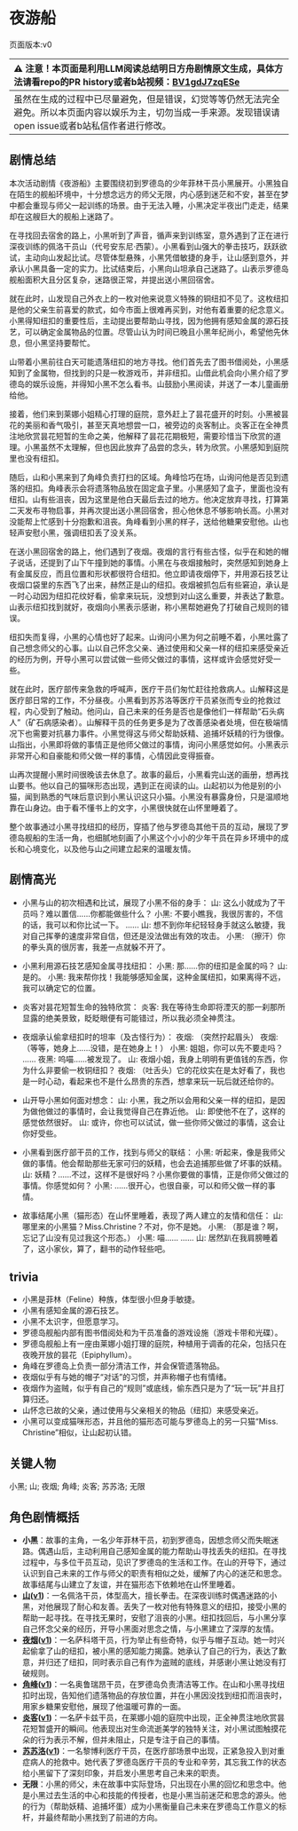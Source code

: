 # 夜游船
页面版本:v0
 

| :warning: 注意！本页面是利用LLM阅读总结明日方舟剧情原文生成，具体方法请看repo的PR history或者b站视频：[BV1gdJ7zqESe](https://www.bilibili.com/video/BV1gdJ7zqESe/)         |
|:----------------------------|
| 虽然在生成的过程中已尽量避免，但是错误，幻觉等等仍然无法完全避免。所以本页面内容以娱乐为主，切勿当成一手来源。发现错误请open issue或者b站私信作者进行修改。|



## 剧情总结
本次活动剧情《夜游船》主要围绕初到罗德岛的少年菲林干员小黑展开。小黑独自在陌生的舰船环境中，十分想念远方的师父无限，内心感到迷茫和不安，甚至在梦中都会重现与师父一起训练的场景。由于无法入睡，小黑决定半夜出门走走，结果却在这艘巨大的舰船上迷路了。

在寻找回去宿舍的路上，小黑听到了声音，循声来到训练室，意外遇到了正在进行深夜训练的佩洛干员山（代号安东尼·西蒙）。小黑看到山强大的拳击技巧，跃跃欲试，主动向山发起比试。尽管体型悬殊，小黑凭借敏捷的身手，让山感到意外，并承认小黑具备一定的实力。比试结束后，小黑向山坦承自己迷路了。山表示罗德岛舰船面积大且分区复杂，迷路很正常，并提出送小黑回宿舍。

就在此时，山发现自己外衣上的一枚对他来说意义特殊的铜纽扣不见了。这枚纽扣是他的父亲生前喜爱的款式，如今市面上很难再买到，对他有着重要的纪念意义。小黑得知纽扣的重要性后，主动提出要帮助山寻找，因为他拥有感知金属的源石技艺，可以确定金属物品的位置。尽管山认为时间已晚且小黑年纪尚小，希望他先休息，但小黑坚持要帮忙。

山带着小黑前往白天可能遗落纽扣的地方寻找。他们首先去了图书借阅处，小黑感知到了金属物，但找到的只是一枚游戏币，并非纽扣。山借此机会向小黑介绍了罗德岛的娱乐设施，并得知小黑不怎么看书。山鼓励小黑阅读，并送了一本儿童画册给他。

接着，他们来到莱娜小姐精心打理的庭院，意外赶上了昙花盛开的时刻。小黑被昙花的美丽和香气吸引，甚至天真地想尝一口，被旁边的炎客制止。炎客正在全神贯注地欣赏昙花短暂的生命之美，他解释了昙花花期极短，需要珍惜当下欣赏的道理。小黑虽然不太理解，但也因此放弃了品尝的念头，转为欣赏。小黑感知到庭院里也没有纽扣。

随后，山和小黑来到了角峰负责打扫的区域。角峰恰巧在场，山询问他是否见到遗落的纽扣。角峰表示会将遗落物品放在固定盒子里。小黑感知了盒子，里面也没有纽扣。山有些沮丧，因为这里是他白天最后去过的地方。他决定放弃寻找，打算第二天发布寻物启事，并再次提出送小黑回宿舍，担心他休息不够影响长高。小黑对没能帮上忙感到十分抱歉和沮丧。角峰看到小黑的样子，送给他糖果安慰他。山也轻声安慰小黑，强调纽扣丢了没关系。

在送小黑回宿舍的路上，他们遇到了夜烟。夜烟的言行有些古怪，似乎在和她的帽子说话，还提到了山下午撞到她的事情。小黑在与夜烟接触时，突然感知到她身上有金属反应，而且位置和形状都很符合纽扣。他立即请夜烟停下，并用源石技艺让夜烟口袋里的东西飞了出来，赫然正是山的纽扣。夜烟被抓包后有些窘迫，承认是一时心动因为纽扣花纹好看，偷拿来玩玩，没想到对山这么重要，并表达了歉意。山表示纽扣找到就好，夜烟向小黑表示感谢，称小黑帮她避免了打破自己规则的错误。

纽扣失而复得，小黑的心情也好了起来。山询问小黑为何之前睡不着，小黑吐露了自己想念师父的心事。山以自己怀念父亲、通过使用和父亲一样的纽扣来感受亲近的经历为例，开导小黑可以尝试做一些师父做过的事情，这样或许会感觉好受一些。

就在此时，医疗部传来急救的呼喊声，医疗干员们匆忙赶往抢救病人。山解释这是医疗部日常的工作，不分昼夜。小黑看到苏苏洛等医疗干员紧张而专业的抢救过程，内心受到了触动。他问山，自己未来的任务是否也是像他们一样帮助“石头病人”（矿石病感染者）。山解释干员的任务更多是为了改善感染者处境，但在极端情况下也需要对抗暴力事件。小黑觉得这与师父帮助妖精、追捕坏妖精的行为很像。山指出，小黑即将做的事情正是他师父做过的事情，询问小黑感觉如何。小黑表示非常开心和自豪能和师父做一样的事情，心情因此变得振奋。

山再次提醒小黑时间很晚该去休息了。故事的最后，小黑看完山送的画册，想再找山要书。他以自己的猫咪形态出现，遇到正在阅读的山。山起初以为他是别的小猫，闻到熟悉的气味后意识到小黑认识这只小猫。小黑没有暴露身份，只是温顺地靠在山身边。由于看不懂书上的文字，小黑很快就在山怀里睡着了。

整个故事通过小黑寻找纽扣的经历，穿插了他与罗德岛其他干员的互动，展现了罗德岛舰船的生活一角，也细腻地刻画了小黑这个小小的少年干员在异乡环境中的成长和心境变化，以及他与山之间建立起来的温暖友情。
## 剧情高光
- 小黑与山的初次相遇和比试，展现了小黑不俗的身手：
  山: 这么小就成为了干员吗？难以置信......你都能做些什么？
  小黑: 不要小瞧我，我很厉害的，不信的话，我可以和你比试一下。
  ......
  山: 想不到你年纪轻轻身手就这么敏捷，我对自己挥拳的速度非常自信，但还是没法做出有效的攻击。
  小黑: （擦汗）你的拳头真的很厉害，我差一点就躲不开了。

- 小黑利用源石技艺感知金属寻找纽扣：
  小黑: 那......你的纽扣是金属的吗？
  山: 是的。
  小黑: 我来帮你找！我能够感知金属，这种金属纽扣，如果离得不远，我可以确定它的位置。

- 炎客对昙花短暂生命的独特欣赏：
  炎客: 我在等待生命即将湮灭的那一刹那所显露的绝美景致，眨眨眼便有可能错过，所以我必须全神贯注。

- 夜烟承认偷拿纽扣时的坦率（及古怪行为）：
  夜烟: （突然拧起眉头）
  夜烟: （等等，她身上......没错，是在她身上！）
  小黑: 姐姐，你可以先不要走吗？
  ......
  夜黑: 呜喵......被发现了。
  山: 夜烟小姐，我身上明明有更值钱的东西，你为什么非要偷一枚铜纽扣？
  夜烟: （吐舌头）它的花纹实在是太好看了，我也是一时心动，看起来也不是什么昂贵的东西，想拿来玩一玩后就还给你的。

- 山开导小黑如何面对想念：
  山: 小黑，我之所以会用和父亲一样的纽扣，是因为做他做过的事情时，会让我觉得自己在靠近他。
  山: 即使他不在了，这样的感觉依然很好。
  山: 或许，你也可以试试，做一些你师父做过的事情，这会让你好受些。

- 小黑看到医疗部干员的工作，找到与师父的联结：
  小黑: 听起来，像是我师父做的事情。他会帮助那些无家可归的妖精，也会去追捕那些做了坏事的妖精。
  山: 妖精？......不过，这样不是很好吗？小黑你要做的事情，正是你师父做过的事情。你感觉如何？
  小黑: ......很开心，也很自豪，可以和师父做一样的事情。

- 故事结尾小黑（猫形态）在山怀里睡着，表现了两人建立的友情和信任：
  山: 哪里来的小黑猫？Miss.Christine？不对，你不是她。
  小黑: （那是谁？啊，忘记了山没有见过我这个形态。）
  小黑: 喵......
  ......
  山: 居然趴在我肩膀睡着了，这小家伙，算了，翻书的动作轻些吧。
## trivia
- 小黑是菲林（Feline）种族，体型很小但身手敏捷。
- 小黑有感知金属的源石技艺。
- 小黑不太识字，但愿意学习。
- 罗德岛舰船内部有图书借阅处和为干员准备的游戏设施（游戏卡带和光碟）。
- 罗德岛舰船上有一座由莱娜小姐打理的庭院，种植用于调香的花朵，包括只在夜晚开放的昙花（Epiphyllum）。
- 角峰在罗德岛上负责一部分清洁工作，并会保管遗落物品。
- 夜烟似乎有与她的帽子“对话”的习惯，并声称帽子也有情绪。
- 夜烟作为盗贼，似乎有自己的“规则”或底线，偷东西只是为了“玩一玩”并且打算归还。
- 山怀念已故的父亲，通过使用与父亲相关的物品（纽扣）来感受亲近。
- 小黑可以变成猫咪形态，并且他的猫形态可能与罗德岛上的另一只猫“Miss. Christine”相似，让山起初认错。
## 关键人物
小黑; 山; 夜烟; 角峰; 炎客; 苏苏洛; 无限
## 角色剧情概括
-   **小黑**：故事的主角，一名少年菲林干员，初到罗德岛，因想念师父而失眠迷路。偶遇山后，主动利用自己感知金属的能力帮助山寻找丢失的纽扣。在寻找过程中，与多位干员互动，见识了罗德岛的生活和工作。在山的开导下，通过认识到自己未来的工作与师父的职责有相似之处，缓解了内心的迷茫和思念。故事结尾与山建立了友谊，并在猫形态下依赖地在山怀里睡着。
-   **[山](../char_v3/char_264_f12yin.md)([v1](../chars/char_264_f12yin.md))**：一名佩洛干员，体型高大，擅长拳击。在深夜训练时偶遇迷路的小黑，对他展现了耐心和友善。丢失了一枚对他有特殊意义的纽扣，接受小黑的帮助一起寻找。在寻找无果时，安慰了沮丧的小黑。纽扣找回后，与小黑分享自己怀念父亲的经历，开导小黑面对思念之情，与小黑建立了深厚的友情。
-   **[夜烟](../char_v3/char_141_nights.md)([v1](../chars/char_141_nights.md))**：一名萨科塔干员，行为举止有些奇特，似乎与帽子互动。她一时兴起偷拿了山的纽扣，被小黑的感知能力揭露。她承认了自己的行为，表达了歉意，并归还了纽扣，同时表示自己有作为盗贼的底线，并感谢小黑让她没有打破规则。
-   **[角峰](../char_v3/char_199_yak.md)([v1](../chars/char_199_yak.md))**：一名奥鲁瑞昂干员，在罗德岛负责清洁等工作。在山和小黑寻找纽扣时出现，告知他们遗落物品的存放位置，并在小黑因没找到纽扣而沮丧时，用家乡糖果安慰他，展现了他温暖可靠的一面。
-   **[炎客](../char_v3/char_131_flameb.md)([v1](../chars/char_131_flameb.md))**：一名萨卡兹干员，在莱娜小姐的庭院中出现，正全神贯注地欣赏昙花短暂盛开的瞬间。他表现出对生命流逝美学的独特关注，对小黑试图触摸花朵的行为表示不解，但并未阻止，只是专注于自己的事情。
-   **[苏苏洛](../char_v3/char_298_susuro.md)([v1](../chars/char_298_susuro.md))**：一名黎博利医疗干员，在医疗部场景中出现，正紧急投入到对重症病人的抢救中。她代表了罗德岛医疗干员的专业和辛劳，其忘我工作的状态给小黑留下了深刻印象，并启发小黑思考自己未来的职责。
-   **无限**：小黑的师父，未在故事中实际登场，只出现在小黑的回忆和思念中。他是小黑过去生活的中心和技能的传授者，也是小黑当前迷茫和思念的源头。他的行为（帮助妖精、追捕坏蛋）成为小黑衡量自己未来在罗德岛工作意义的标杆，并最终帮助小黑找到了前进的方向。